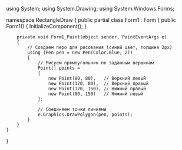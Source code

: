 using System;
using System.Drawing;
using System.Windows.Forms;

namespace RectangleDraw
{
    public partial class Form1 : Form
    {
        public Form1()
        {
            InitializeComponent();
        }

        private void Form1_Paint(object sender, PaintEventArgs e)
        {
            // Создаем перо для рисования (синий цвет, толщина 2px)
            using (Pen pen = new Pen(Color.Blue, 2))
            {
                // Рисуем прямоугольник по заданным вершинам
                Point[] points =
                {
                    new Point(80, 80),   // Верхний левый
                    new Point(170, 80),  // Верхний правый
                    new Point(170, 150), // Нижний правый
                    new Point(80, 150)   // Нижний левый
                };

                // Соединяем точки линиями
                e.Graphics.DrawPolygon(pen, points);
            }
        }
    }
}